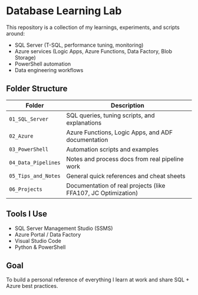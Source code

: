 #  Database Learning Lab

This repository is a collection of my learnings, experiments, and scripts around:
- SQL Server (T-SQL, performance tuning, monitoring)
- Azure services (Logic Apps, Azure Functions, Data Factory, Blob Storage)
- PowerShell automation
- Data engineering workflows

## Folder Structure
| Folder | Description |
|--------|--------------|
| `01_SQL_Server` | SQL queries, tuning scripts, and explanations |
| `02_Azure` | Azure Functions, Logic Apps, and ADF documentation |
| `03_PowerShell` | Automation scripts and examples |
| `04_Data_Pipelines` | Notes and process docs from real pipeline work |
| `05_Tips_and_Notes` | General quick references and cheat sheets |
| `06_Projects` | Documentation of real projects (like FFA107, JC Optimization) |

## Tools I Use
- SQL Server Management Studio (SSMS)
- Azure Portal / Data Factory
- Visual Studio Code
- Python & PowerShell

##  Goal
To build a personal reference of everything I learn at work and share SQL + Azure best practices.
